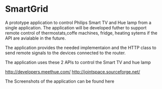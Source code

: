 SmartGrid
=========

A prototype application to control Philips Smart TV and Hue lamp from a single application. 
The application will be developed futher to support remote control of thermostats,coffe machines, fridge, 
heating sytems if the API are avialable in the future. 

The application provides the needed implementaion and the HTTP class to send remote signals
to the devices connected to the router. 

The application uses these 2 APIs to control the Smart TV and hue lamp

http://developers.meethue.com/
http://jointspace.sourceforge.net/

The Screenshots of the application can be found here

